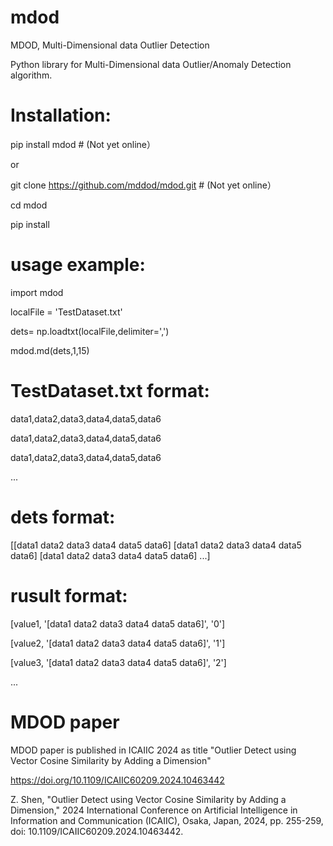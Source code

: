 # mdod
MDOD, Multi-Dimensional data Outlier Detection

Python library for Multi-Dimensional data Outlier/Anomaly Detection algorithm.

# Installation:

pip install mdod # (Not yet online）

or

git clone https://github.com/mddod/mdod.git  # (Not yet online）

cd mdod

pip install

# usage example:

import mdod

localFile = 'TestDataset.txt'

dets= np.loadtxt(localFile,delimiter=',')

mdod.md(dets,1,15)


# TestDataset.txt format:
data1,data2,data3,data4,data5,data6

data1,data2,data3,data4,data5,data6

data1,data2,data3,data4,data5,data6

...

# dets format:
[[data1 data2 data3 data4 data5 data6] [data1 data2 data3 data4 data5 data6] [data1 data2 data3 data4 data5 data6] ...]

# rusult format:
[value1, '[data1 data2 data3 data4 data5 data6]', '0']

[value2, '[data1 data2 data3 data4 data5 data6]', '1']

[value3, '[data1 data2 data3 data4 data5 data6]', '2']

...

# MDOD paper 
MDOD paper is published in ICAIIC 2024 as title "Outlier Detect using Vector Cosine Similarity by Adding a Dimension" 

https://doi.org/10.1109/ICAIIC60209.2024.10463442


Z. Shen, "Outlier Detect using Vector Cosine Similarity by Adding a Dimension," 2024 International Conference on Artificial Intelligence in Information and Communication (ICAIIC), Osaka, Japan, 2024, pp. 255-259, doi: 10.1109/ICAIIC60209.2024.10463442.
 
 
